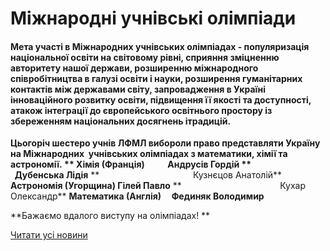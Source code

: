 # Міжнародні учнівські олімпіади

#### **Мета участі в Міжнародних учнівських олімпіадах - популяризація національної освіти на світовому рівні, сприяння зміцненню авторитету нашої держави, розширенню міжнародного співробітництва в галузі освіти і науки, розширення гуманітарних контактів між державами світу, запровадження в Україні інноваційного розвитку освіти, підвищення її якості та доступності, атакож інтеграції до європейського освітнього простору із збереженням національних досягнень ітрадицій.**

**Цьогоріч шестеро учнів ЛФМЛ вибороли право представляти Україну на Міжнародних  учнівських олімпіадах з математики, хімії та астрономії. **
**Хімія (Франція)           Андрусів Гордій**
**                                      Дубенська Лідія**
**                                      Кузнєцов Анатолій**
**Астрономія (Угорщина) Гілей Павло**
**                                        Кухар Олександр**
**Математика (Англія)     Фединяк Володимир**

**Бажаємо вдалого виступу на олімпіадах! **

[Читати усі новини](/news)
